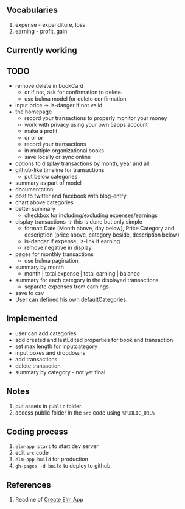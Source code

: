 ## Vocabularies

1. expense - expenditure, loss
1. earning - profit, gain

## Currently working



## TODO

- remove delete in bookCard
  - or if not, ask for confirmation to delete.
  - use bulma model for delete confirmation
- input price -> is-danger if not valid
- the homepage
  - record your transactions to properly monitor your money
  - work with privacy using your own 5apps account
  - make a profit
  - or or or
  - record your transactions
  - in multiple organizational books
  - save locally or sync online
- options to display transactions by month, year and all
- github-like timeline for transactions
  - put below categories
- summary as part of model
- documentation
- post to twitter and facebook with blog-entry
- chart above categories
- better summary
  - checkbox for including/excluding expenses/earnings
- display transactions -> this is done but only simple
  - format: Date (Month above, day below), Price Category and description (price above, category beside, description below)
  - is-danger if expense, is-link if earning
  - remove negative in display
- pages for monthly transactions
  - use bulma pagination
- summary by month
  - month | total expense | total earning | balance
- summary for each category in the displayed transactions
  - separate expenses from earnings
- save to csv
- User can defined his own defaultCategories.


## Implemented

- user can add categories
- add created and lastEdited properties for book and transaction
- set max length for inputcategory
- input boxes and dropdowns
- add transactions
- delete transaction
- summary by category - not yet final


## Notes

1. put assets in `public` folder.
1. access public folder in the `src` code using `%PUBLIC_URL%`

## Coding process

1. `elm-app start` to start dev server
1. edit `src` code
1. `elm-app build` for production
1. `gh-pages -d build` to deploy to github.

## References

1. Readme of [Create Elm App](https://github.com/halfzebra/create-elm-app/blob/master/template/README.md)
